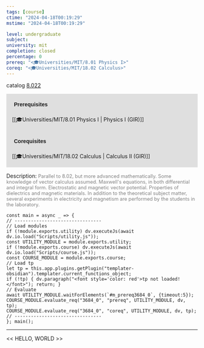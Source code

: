 ```yaml
---
tags: [course]
ctime: "2024-04-18T00:19:29"
mstime: "2024-04-18T00:19:29"

level: undergraduate
subject: 
university: mit
completion: closed
percentage: 0
prereq: "<🎓Universities/MIT/8.01 Physics I>"
coreq: "<🎓Universities/MIT/18.02 Calculus>"
---
```


catalog [8.022](http://student.mit.edu/catalog/m8a.html#8.022)

<span style="display: block; padding: 15px; background-color: rgb(100, 100, 100, 0.2);"><font id="m_prereq3684_0" style="display: block; font-family: Arial, sans-serif; font-weight: bold; padding: 5px">Prerequisites</font><br><span id="prereq3684_0">[[🎓Universities/MIT/8.01 Physics I | Physics I (GIR)]]</span></span>
<span style="display: block; padding: 15px; background-color: rgb(100, 100, 100, 0.2);"><font id="m_coreq3684_0" style="display: block; font-family: Arial, sans-serif; font-weight: bold; padding: 5px">Corequisites</font><br><span id="coreq3684_0">[[🎓Universities/MIT/18.02 Calculus | Calculus II (GIR)]]</span></span>

<font style="">Description:</font>
<font style="color: grey; font-size: 0.8rem;">Parallel to 8.02, but more advanced mathematically. Some knowledge of vector calculus assumed. Maxwell's equations, in both differential and integral form. Electrostatic and magnetic vector potential. Properties of dielectrics and magnetic materials. In addition to the theoretical subject matter, several experiments in electricity and magnetism are performed by the students in the laboratory.</font>

```dataviewjs
const main = async _ => {
// --------------------------------
// Load modules
if (!module.exports.utility) dv.executeJs(await dv.io.load("Scripts/utility.js"));
const UTILITY_MODULE = module.exports.utility;
if (!module.exports.course) dv.executeJs(await dv.io.load("Scripts/course.js"));
const COURSE_MODULE = module.exports.course;
// Load tp
let tp = this.app.plugins.getPlugin("templater-obsidian").templater.current_functions_object;
if (!tp) { dv.paragraph("<font style='color: red'>tp not loaded!</font>"); return; }
// Evaluate
await UTILITY_MODULE.waitForElements(`#m_prereq3684_0`, {timeout:5});
COURSE_MODULE.evaluate_req("3684_0", "prereq", UTILITY_MODULE, dv, tp);
COURSE_MODULE.evaluate_req("3684_0", "coreq", UTILITY_MODULE, dv, tp);
// --------------------------------
}; main();
```

---

<< HELLO, WORLD >>

